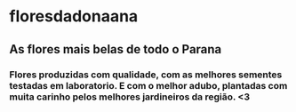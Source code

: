 # floresdadonaana
## As flores mais belas de todo o Parana
### Flores produzidas com qualidade, com as melhores sementes testadas em laboratorio. E com o melhor adubo, plantadas com muita carinho pelos melhores jardineiros da região. <3
